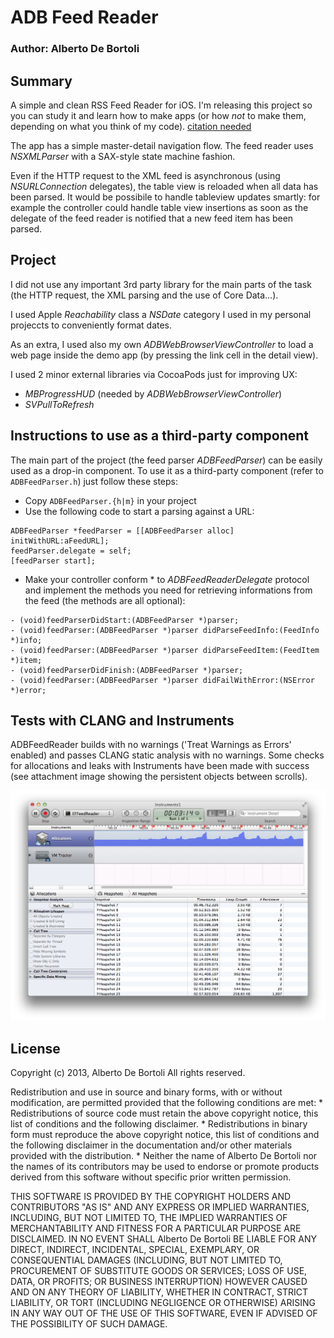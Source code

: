 # ADB Feed Reader 
### Author: Alberto De Bortoli


## Summary

A simple and clean RSS Feed Reader for iOS. I'm releasing this project so you can study it and learn how to make apps (or how *not* to make them, depending on what you think of my code). [citation needed][1]

The app has a simple master-detail navigation flow. The feed reader uses *NSXMLParser* with a SAX-style state machine fashion.

Even if the HTTP request to the XML feed is asynchronous (using *NSURLConnection* delegates), the table view is reloaded when all data has been parsed. It would be possibile to handle tableview updates smartly: for example the controller could handle table view insertions as soon as the delegate of the feed reader is notified that a new feed item has been parsed.

## Project

I did not use any important 3rd party library for the main parts of the task (the HTTP request, the XML parsing and the use of Core Data…).

I used Apple *Reachability* class a *NSDate* category I used in my personal projeccts to conveniently format dates.

As an extra, I used also my own *ADBWebBrowserViewController* to load a web page inside the demo app (by pressing the link cell in the detail view).

I used 2 minor external libraries via CocoaPods just for improving UX:

* *MBProgressHUD* (needed by *ADBWebBrowserViewController*)
* *SVPullToRefresh*


## Instructions to use as a third-party component

The main part of the project (the feed parser *ADBFeedParser*) can be easily used as a drop-in component. To use it as a third-party component (refer to `ADBFeedParser.h`) just follow these steps:

* Copy `ADBFeedParser.{h|m}` in your project
* Use the following code to start a parsing against a URL:

```
ADBFeedParser *feedParser = [[ADBFeedParser alloc] initWithURL:aFeedURL];
feedParser.delegate = self;
[feedParser start];
```

* Make your controller conform * to *ADBFeedReaderDelegate* protocol and implement the methods you need for retrieving informations from the feed (the methods are all optional):

```
- (void)feedParserDidStart:(ADBFeedParser *)parser;
- (void)feedParser:(ADBFeedParser *)parser didParseFeedInfo:(FeedInfo *)info;
- (void)feedParser:(ADBFeedParser *)parser didParseFeedItem:(FeedItem *)item;
- (void)feedParserDidFinish:(ADBFeedParser *)parser;
- (void)feedParser:(ADBFeedParser *)parser didFailWithError:(NSError *)error;
```

## Tests with CLANG and Instruments

ADBFeedReader builds with no warnings ('Treat Warnings as Errors' enabled) and passes CLANG static analysis with no warnings. Some checks for allocations and leaks with Instruments have been made with success (see attachment image showing the persistent objects between scrolls).

![Analysis](./analysis.png)

## License

Copyright (c) 2013, Alberto De Bortoli
All rights reserved.

Redistribution and use in source and binary forms, with or without
modification, are permitted provided that the following conditions are met:
    * Redistributions of source code must retain the above copyright
      notice, this list of conditions and the following disclaimer.
    * Redistributions in binary form must reproduce the above copyright
      notice, this list of conditions and the following disclaimer in the
      documentation and/or other materials provided with the distribution.
    * Neither the name of Alberto De Bortoli nor the
      names of its contributors may be used to endorse or promote products
      derived from this software without specific prior written permission.

THIS SOFTWARE IS PROVIDED BY THE COPYRIGHT HOLDERS AND CONTRIBUTORS "AS IS" AND
ANY EXPRESS OR IMPLIED WARRANTIES, INCLUDING, BUT NOT LIMITED TO, THE IMPLIED
WARRANTIES OF MERCHANTABILITY AND FITNESS FOR A PARTICULAR PURPOSE ARE
DISCLAIMED. IN NO EVENT SHALL Alberto De Bortoli BE LIABLE FOR ANY
DIRECT, INDIRECT, INCIDENTAL, SPECIAL, EXEMPLARY, OR CONSEQUENTIAL DAMAGES
(INCLUDING, BUT NOT LIMITED TO, PROCUREMENT OF SUBSTITUTE GOODS OR SERVICES;
LOSS OF USE, DATA, OR PROFITS; OR BUSINESS INTERRUPTION) HOWEVER CAUSED AND
ON ANY THEORY OF LIABILITY, WHETHER IN CONTRACT, STRICT LIABILITY, OR TORT
(INCLUDING NEGLIGENCE OR OTHERWISE) ARISING IN ANY WAY OUT OF THE USE OF THIS
SOFTWARE, EVEN IF ADVISED OF THE POSSIBILITY OF SUCH DAMAGE.


[1]: https://github.com/nicklockwood/Concurrency/blob/master/README.md
